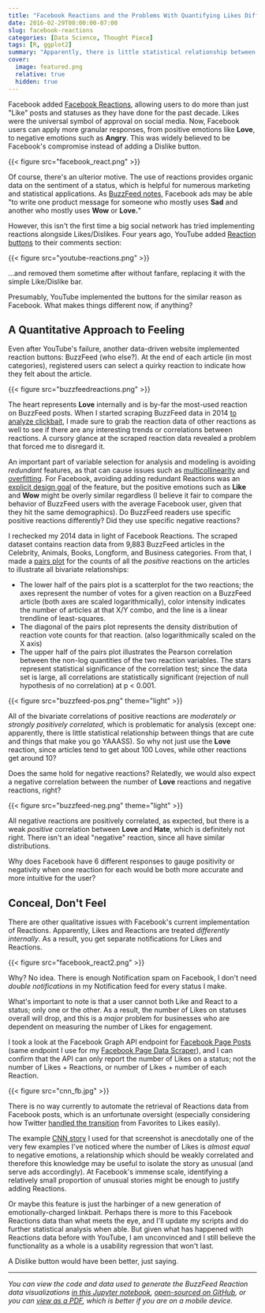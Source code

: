 ```yaml
---
title: "Facebook Reactions and the Problems With Quantifying Likes Differently"
date: 2016-02-29T08:00:00-07:00
slug: facebook-reactions
categories: [Data Science, Thought Piece]
tags: [R, ggplot2]
summary: "Apparently, there is little statistical relationship between things that are cute and things that make you go YAAASS."
cover:
  image: featured.png
  relative: true
  hidden: true
---
```


Facebook added [Facebook Reactions](http://newsroom.fb.com/news/2016/02/reactions-now-available-globally/), allowing users to do more than just "Like" posts and statuses as they have done for the past decade. Likes were the universal symbol of approval on social media. Now, Facebook users can apply more granular responses, from positive emotions like **Love**, to negative emotions such as **Angry**. This was widely believed to be Facebook's compromise instead of adding a Dislike button.

{{< figure src="facebook_react.png" >}}

Of course, there's an ulterior motive. The use of reactions provides organic data on the sentiment of a status, which is helpful for numerous marketing and statistical applications. As [BuzzFeed notes](http://www.buzzfeed.com/alexkantrowitz/facebook-reactions-launch-today), Facebook ads may be able "to write one product message for someone who mostly uses **Sad** and another who mostly uses **Wow** or **Love.**"

However, this isn't the first time a big social network has tried implementing reactions alongside Likes/Dislikes. Four years ago, YouTube added [Reaction buttons](http://googlesystem.blogspot.com/2011/06/youtube-reactions.html) to their comments section:

{{< figure src="youtube-reactions.png" >}}

...and removed them sometime after without fanfare, replacing it with the simple Like/Dislike bar.

Presumably, YouTube implemented the buttons for the similar reason as Facebook. What makes things different now, if anything?

## A Quantitative Approach to Feeling

Even after YouTube's failure, another data-driven website implemented reaction buttons: BuzzFeed (who else?). At the end of each article (in most categories), registered users can select a quirky reaction to indicate how they felt about the article.

{{< figure src="buzzfeedreactions.png" >}}

The heart represents **Love** internally and is by-far the most-used reaction on BuzzFeed posts. When I started scraping BuzzFeed data in 2014 [to analyze clickbait](http://minimaxir.com/2015/01/linkbait/), I made sure to grab the reaction data of other reactions as well to see if there are any interesting trends or correlations between reactions. A cursory glance at the scraped reaction data revealed a problem that forced me to disregard it.

An important part of variable selection for analysis and modeling is avoiding _redundant_ features, as that can cause issues such as [multicollinearity](https://en.wikipedia.org/wiki/Multicollinearity) and [overfitting](https://en.wikipedia.org/wiki/Overfitting). For Facebook, avoiding adding redundant Reactions was an [explicit design goal](https://medium.com/facebook-design/reactions-not-everything-in-life-is-likable-5c403de72a3f) of the feature, but the positive emotions such as **Like** and **Wow** might be overly similar regardless (I believe it fair to compare the behavior of BuzzFeed users with the average Facebook user, given that they hit the same demographics). Do BuzzFeed readers use specific positive reactions differently? Did they use specific negative reactions?

I rechecked my 2014 data in light of Facebook Reactions. The scraped dataset contains reaction data from 9,883 BuzzFeed articles in the Celebrity, Animals, Books, Longform, and Business categories. From that, I made a [pairs plot](http://vita.had.co.nz/papers/gpp.pdf) for the counts of all the _positive_ reactions on the articles to illustrate all bivariate relationships:

- The lower half of the pairs plot is a scatterplot for the two reactions; the axes represent the number of votes for a given reaction on a BuzzFeed article (both axes are scaled logarithmically), color intensity indicates the number of articles at that X/Y combo, and the line is a linear trendline of least-squares.
- The diagonal of the pairs plot represents the density distribution of reaction vote counts for that reaction. (also logarithmically scaled on the X axis)
- The upper half of the pairs plot illustrates the Pearson correlation between the non-log quantities of the two reaction variables. The stars represent statistical significance of the correlation test; since the data set is large, all correlations are statistically significant (rejection of null hypothesis of no correlation) at p < 0.001.

{{< figure src="buzzfeed-pos.png" theme="light" >}}

All of the bivariate correlations of positive reactions are _moderately or strongly positively correlated_, which is problematic for analysis (except one: apparently, there is little statistical relationship between things that are cute and things that make you go YAAASS). So why not just use the **Love** reaction, since articles tend to get about 100 Loves, while other reactions get around 10?

Does the same hold for negative reactions? Relatedly, we would also expect a negative correlation between the number of **Love** reactions and negative reactions, right?

{{< figure src="buzzfeed-neg.png" theme="light" >}}

All negative reactions are positively correlated, as expected, but there is a weak _positive_ correlation between **Love** and **Hate**, which is definitely not right. There isn't an ideal "negative" reaction, since all have similar distributions.

Why does Facebook have 6 different responses to gauge positivity or negativity when one reaction for each would be both more accurate and more intuitive for the user?

## Conceal, Don't Feel

There are other qualitative issues with Facebook's current implementation of Reactions. Apparently, Likes and Reactions are treated _differently internally_. As a result, you get separate notifications for Likes and Reactions.

{{< figure src="facebook_react2.png" >}}

Why? No idea. There is enough Notification spam on Facebook, I don't need _double notifications_ in my Notification feed for every status I make.

What's important to note is that a user cannot both Like and React to a status; only one or the other. As a result, the number of Likes on statuses overall will drop, and this is a _major_ problem for businesses who are dependent on measuring the number of Likes for engagement.

I took a look at the Facebook Graph API endpoint for [Facebook Page Posts](https://developers.facebook.com/docs/graph-api/reference/v2.5/post) (same endpoint I use for my [Facebook Page Data Scraper](https://github.com/minimaxir/facebook-page-post-scraper)), and I can confirm that the API can only report the number of Likes on a status; not the number of Likes + Reactions, or number of Likes + number of each Reaction.

{{< figure src="cnn_fb.jpg" >}}

There is no way currently to automate the retrieval of Reactions data from Facebook posts, which is an unfortunate oversight (especially considering how Twitter [handled the transition](https://blog.twitter.com/2015/hearts-for-developers) from Favorites to Likes easily).

The example [CNN story](https://www.facebook.com/cnn/posts/10154506885211509) I used for that screenshot is anecdotally one of the very few examples I've noticed where the number of Likes is _almost equal_ to negative emotions, a relationship which should be weakly correlated and therefore this knowledge may be useful to isolate the story as unusual (and serve ads accordingly). At Facebook's immense scale, identifying a relatively small proportion of unusual stories might be enough to justify adding Reactions.

Or maybe this feature is just the harbinger of a new generation of emotionally-charged linkbait. Perhaps there is more to this Facebook Reactions data than what meets the eye, and I'll update my scripts and do further statistical analysis when able. But given what has happened with Reactions data before with YouTube, I am unconvinced and I still believe the functionality as a whole is a usability regression that won't last.

A Dislike button would have been better, just saying.

---

_You can view the code and data used to generate the BuzzFeed Reaction data visualizations [in this Jupyter notebook](https://github.com/minimaxir/facebook-reactions/blob/master/buzzfeed_reactions.ipynb), [open-sourced on GitHub](https://github.com/minimaxir/facebook-reactions), or you can [view as a PDF](https://github.com/minimaxir/facebook-reactions/raw/master/reactions_pdf.pdf), which is better if you are on a mobile device._
